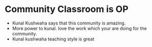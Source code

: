 # Community Classroom is OP

- Kunal Kushwaha says that this community is amazing.
- More power to kunal. love the work which your are doing for the community.
- Kunal kushwaha teaching style is great
